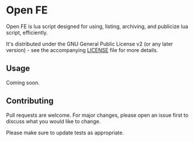 # Open FE

Open FE is lua script designed for using, listing, archiving, and publicize lua script, efficiently.

It's distributed under the GNU General Public License v2 (or any later version) - see the accompanying [LICENSE](https://github.com/Sylixe/Open-FE/blob/main/LICENSE) file for more details.

## Usage

Coming soon.

## Contributing
Pull requests are welcome. For major changes, please open an issue first to discuss what you would like to change.

Please make sure to update tests as appropriate.
